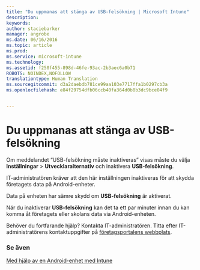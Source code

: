 ```yaml
---
title: "Du uppmanas att stänga av USB-felsökning | Microsoft Intune"
description: 
keywords: 
author: staciebarker
manager: angrobe
ms.date: 06/16/2016
ms.topic: article
ms.prod: 
ms.service: microsoft-intune
ms.technology: 
ms.assetid: f250f455-898d-46fe-93ac-2b3aec6a0b71
ROBOTS: NOINDEX,NOFOLLOW
translationtype: Human Translation
ms.sourcegitcommit: d3a2daebdb781ce99aa103e7717ffa1b0297cb3a
ms.openlocfilehash: e84f29754dfb06ccb40fa364d0b8b3dc9bce04f9


---
```


# Du uppmanas att stänga av USB-felsökning

Om meddelandet “USB-felsökning måste inaktiveras” visas måste du välja **Inställningar** > **Utvecklaralternativ** och inaktivera **USB-felsökning**.

IT-administratören kräver att den här inställningen inaktiveras för att skydda företagets data på Android-enheter.

Data på enheten har sämre skydd om **USB-felsökning** är aktiverat.

När du inaktiverar **USB-felsökning** kan det ta ett par minuter innan du kan komma åt företagets eller skolans data via Android-enheten.

Behöver du fortfarande hjälp? Kontakta IT-administratören. Titta efter IT-administratörens kontaktuppgifter på [företagsportalens webbplats](http://portal.manage.microsoft.com).

### Se även
[Med hjälp av en Android-enhet med Intune](using-your-android-device-with-intune.md)



<!--HONumber=Aug16_HO4-->


